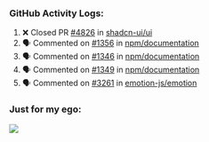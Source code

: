 

  <h3>GitHub Activity Logs:</h3>

  <!--START_SECTION:activity-->

1. ❌ Closed PR [#4826](https://github.com/shadcn-ui/ui/pull/4826) in [shadcn-ui/ui](https://github.com/shadcn-ui/ui)
2. 🗣 Commented on [#1356](https://github.com/npm/documentation/issues/1356#issuecomment-2452955497) in [npm/documentation](https://github.com/npm/documentation)
3. 🗣 Commented on [#1346](https://github.com/npm/documentation/issues/1346#issuecomment-2444423901) in [npm/documentation](https://github.com/npm/documentation)
4. 🗣 Commented on [#1349](https://github.com/npm/documentation/pull/1349#issuecomment-2444404102) in [npm/documentation](https://github.com/npm/documentation)
5. 🗣 Commented on [#3261](https://github.com/emotion-js/emotion/issues/3261#issuecomment-2444315599) in [emotion-js/emotion](https://github.com/emotion-js/emotion)
      <!--END_SECTION:activity-->




### Just for my ego:

![](https://komarev.com/ghpvc/?username=kenshanta&color=orange&style=for-the-badge)
